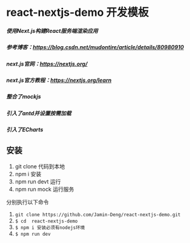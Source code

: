 # react-nextjs-demo 开发模板
##### 使用Next.js构建React服务端渲染应用
##### 参考博客：https://blog.csdn.net/mudontire/article/details/80980910
##### next.js官网：https://nextjs.org/
##### next.js官方教程：https://nextjs.org/learn
##### 整合了mockjs
##### 引入了antd并设置按需加载
##### 引入了ECharts
	
## 安装
1. git clone 代码到本地
2. npm i 安装
3. npm run devt 运行
4. npm run mock 运行服务

分别执行以下命令
1. `git clone https://github.com/Jamin-Deng/react-nextjs-demo.git`
1. `$ cd  react-nextjs-demo`
1. `$ npm i 安装必须有nodejs环境`
1. `$ npm run dev`
